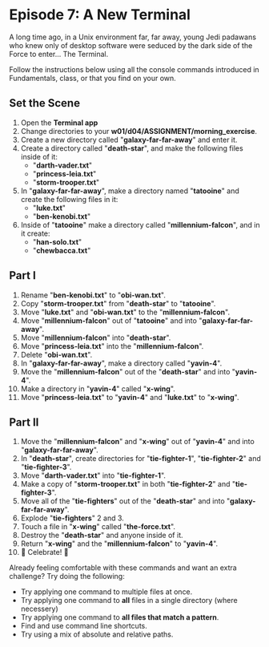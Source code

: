 # Episode 7: A New Terminal

A long time ago, in a Unix environment far, far away, young Jedi padawans who
knew only of desktop software were seduced by the dark side of the Force to
enter… The Terminal.

Follow the instructions below using all the console commands introduced in
Fundamentals, class, or that you find on your own.

## Set the Scene

1. Open the **Terminal app**
2. Change directories to your **w01/d04/ASSIGNMENT/morning_exercise**.
3. Create a new directory called "**galaxy-far-far-away**" and enter it.
4. Create a directory called "**death-star**", and make the following files inside of it:
    * "**darth-vader.txt**"
    * "**princess-leia.txt**"
    * "**storm-trooper.txt**"
5. In "**galaxy-far-far-away**", make a directory named "**tatooine**" and create the following files in it:
    * "**luke.txt**"
    * "**ben-kenobi.txt**"
6. Inside of "**tatooine**" make a directory called "**millennium-falcon**", and in it create:
    * "**han-solo.txt**"
    * "**chewbacca.txt**"

## Part I

1. Rename "**ben-kenobi.txt**" to "**obi-wan.txt**".
2. Copy "**storm-trooper.txt**" from "**death-star**" to "**tatooine**".
3. Move "**luke.txt**" and "**obi-wan.txt**" to the "**millennium-falcon**".
4. Move "**millennium-falcon**" out of "**tatooine**" and into "**galaxy-far-far-away**".
5. Move "**millennium-falcon**" into "**death-star**".
6. Move "**princess-leia.txt**" into the "**millennium-falcon**".
7. Delete "**obi-wan.txt**".
8. In "**galaxy-far-far-away**", make a directory called "**yavin-4**".
9. Move the "**millennium-falcon**" out of the "**death-star**" and into "**yavin-4**".
10. Make a directory in "**yavin-4**" called "**x-wing**".
11. Move "**princess-leia.txt**" to "**yavin-4**" and "**luke.txt**" to "**x-wing**".

## Part II

1. Move the "**millennium-falcon**" and "**x-wing**" out of "**yavin-4**" and into "**galaxy-far-far-away**".
2. In "**death-star**", create directories for "**tie-fighter-1**", "**tie-fighter-2**" and "**tie-fighter-3**".
3. Move "**darth-vader.txt**" into "**tie-fighter-1**".
4. Make a copy of "**storm-trooper.txt**" in both "**tie-fighter-2**" and "**tie-fighter-3**".
5. Move all of the "**tie-fighters**" out of the "**death-star**" and into "**galaxy-far-far-away**".
6. Explode "**tie-fighters**" 2 and 3.
7. Touch a file in "**x-wing**" called "**the-force.txt**".
8. Destroy the "**death-star**" and anyone inside of it.
9. Return "**x-wing**" and the "**millennium-falcon**" to "**yavin-4**".
10. :confetti_ball: Celebrate! :tada:

Already feeling comfortable with these commands and want an extra challenge? Try
doing the following:

* Try applying one command to multiple files at once.
* Try applying one command to **all** files in a single directory (where necessery)
* Try applying one command to **all files that match a pattern**.
* Find and use command line shortcuts.
* Try using a mix of absolute and relative paths.
